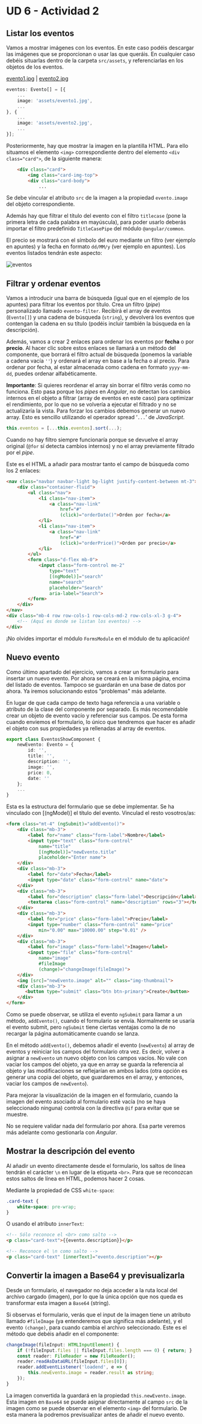 # UD 6 - Actividad 2

## Listar los eventos

Vamos a mostrar imágenes con los eventos. En este caso podéis descargar las imágenes que se proporcionan o usar las que queráis. En cualquier caso debéis situarlas dentro de la carpeta `src/assets`, y referenciarlas en los objetos de los eventos.

[evento1.jpg](img/evento1.jpg) | [evento2.jpg](img/evento2.jpg)

```typescript
eventos: Evento[] = [{
    ...
    image: 'assets/evento1.jpg',
    ...
}, {
    ...
    image: 'assets/evento2.jpg',
    ...
}];
```

Posteriormente, hay que mostrar la imagen en la plantilla HTML. Para ello situamos el elemento `<img>` correspondiente dentro del elemento `<div class="card">`, de la siguiente manera:

```html
    <div class="card">
        <img class="card-img-top">
        <div class="card-body">
            ...
```

Se debe vincular el atributo `src` de la imagen a la propiedad `evento.image` del objeto correspondiente.

Además hay que filtrar el título del evento con el filtro `titlecase` (pone la primera letra de cada palabra en mayúscula), para poder usarlo deberás importar el filtro predefinido `TitleCasePipe` del módulo `@angular/common`.

El precio se mostrará con el símbolo del euro mediante un filtro (ver ejemplo en apuntes) y la fecha en formato `dd/MM/y` (ver ejemplo en apuntes). Los eventos listados tendrán este aspecto:

![eventos](img/act2-1.png)

## Filtrar y ordenar eventos

Vamos a introducir una barra de búsqueda (igual que en el ejemplo de los apuntes) para filtrar los eventos por título. Crea un filtro (_pipe_) personalizado llamado `evento-filter`. Recibirá el array de eventos (`Evento[]`) y una cadena de búsqueda (`string`), y devolverá los eventos que contengan la cadena en su título (podéis incluir también la búsqueda en la descripción).

Además, vamos a crear 2 enlaces para ordenar los eventos por **fecha** o por **precio**. Al hacer clic sobre estos enlaces se llamará a un método del componente, que borrará el filtro actual de búsqueda (ponemos la variable a cadena vacía `''`) y ordenará el array en base a la fecha o al precio. Para ordenar por fecha, al estar almacenada como cadena en formato `yyyy-mm-dd`, puedes ordenar alfabéticamente.

**Importante**: Si quieres reordenar el array sin borrar el filtro verás como no funciona. Esto pasa porque los _pipes_ en _Angular_, no detectan los cambios internos en el objeto a filtrar (array de eventos en este caso) para optimizar el rendimiento, por lo que no se volvería a ejecutar el filtrado y no se actualizaría la vista. Para forzar los cambios debemos generar un nuevo array. Esto es sencillo utilizando el operador spread ‘`...`’ de _JavaScript_.

```typescript
this.eventos = [...this.eventos].sort(...);
```

Cuando no hay filtro siempre funcionaría porque se devuelve el array original (`@for` sí detecta cambios internos) y no el array previamente filtrado por el _pipe_.

Este es el HTML a añadir para mostrar tanto el campo de búsqueda como los 2 enlaces:

```html
<nav class="navbar navbar-light bg-light justify-content-between mt-3">
    <div class="container-fluid">
        <ul class="nav">
            <li class="nav-item">
                <a class="nav-link"
                    href="#"
                    (click)="orderDate()">Orden por fecha</a>
            </li>
            <li class="nav-item">
                <a class="nav-link"
                    href="#"
                    (click)="orderPrice()">Orden por precio</a>
            </li>
        </ul>
        <form class="d-flex mb-0">
            <input class="form-control me-2"
                type="text"
                [(ngModel)]="search"
                name="search"
                placeholder="Search"
                aria-label="Search">
        </form>
    </div>
</nav>
<div class="mb-4 row row-cols-1 row-cols-md-2 row-cols-xl-3 g-4">
    <!-- (Aquí es donde se listan los eventos) -->
</div>
```

¡No olvides importar el módulo `FormsModule` en el módulo de tu aplicación!

## Nuevo evento

Como último apartado del ejercicio, vamos a crear un formulario para insertar un nuevo evento. Por ahora se creará en la misma página, encima del listado de eventos. Tampoco se guardarán en una base de datos por ahora. Ya iremos solucionando estos "problemas" más adelante.

En lugar de que cada campo de texto haga referencia a una variable o atributo de la clase del componente por separado. Es más recomendable crear un objeto de evento vacío y referenciar sus campos. De esta forma cuando enviemos el formulario, lo único que tendremos que hacer es añadir el objeto con sus propiedades ya rellenadas al array de eventos.

```typescript
export class EventosShowComponent {
    newEvento: Evento = {
        id: '',
        title: '',
        description: '',
        image: '',
        price: 0,
        date: ''
    };
    ...
}
```

Esta es la estructura del formulario que se debe implementar. Se ha vinculado con [(ngModel)] el título del evento. Vinculad el resto vosotros/as:

```html
<form class="mt-4" (ngSubmit)="addEvento()">
    <div class="mb-3">
        <label for="name" class="form-label">Nombre</label>
        <input type="text" class="form-control"
            name="title"
            [(ngModel)]="newEvento.title"
            placeholder="Enter name">
    </div>
    <div class="mb-3">
        <label for="date">Fecha</label>
        <input type="date" class="form-control" name="date">
    </div>
    <div class="mb-3">
        <label for="description" class="form-label">Descripción</label>
        <textarea class="form-control" name="description" rows="3"></textarea>
    </div>
    <div class="mb-3">
        <label for="price" class="form-label">Precio</label>
        <input type="number" class="form-control" name="price"
            min="0.00" max="10000.00" step="0.01" />
    </div>
    <div class="mb-3">
        <label for="image" class="form-label">Imagen</label>
        <input type="file" class="form-control"
            name="image"
            #fileImage
            (change)="changeImage(fileImage)">
    </div>
    <img [src]="newEvento.image" alt="" class="img-thumbnail">
    <div class="mb-3">
       <button type="submit" class="btn btn-primary">Create</button>
    </div>
</form>
```

Como se puede observar, se utiliza el evento `ngSubmit` para llamar a un método, `addEvento()`, cuando el formulario se envía. Normalmente se usaría el evento submit, pero `ngSubmit` tiene ciertas ventajas como la de no recargar la página automáticamente cuando se lanza.

En el método `addEvento()`, debemos añadir el evento (`newEvento`) al array de eventos y reiniciar los campos del formulario otra vez. Es decir, volver a asignar a `newEvento` un nuevo objeto con los campos vacíos. No vale con vaciar los campos del objeto, ya que en array se guarda la referencia al objeto y las modificaciones se reflejarían en ambos lados (otra opción es generar una copia del objeto, que guardaremos en el array, y entonces, vaciar los campos de `newEvento`).

Para mejorar la visualización de la imagen en el formulario, cuando la imagen del evento asociado al formulario esté vacía (no se haya seleccionado ninguna) controla con la directiva `@if` para evitar que se muestre.

No se requiere validar nada del formulario por ahora. Esa parte veremos más adelante como gestionarla con _Angular_.

## Mostrar la descripción del evento

Al añadir un evento directamente desde el formulario, los saltos de línea tendrán el carácter `\n` en lugar de la etiqueta `<br>`. Para que se reconozcan estos saltos de línea en HTML, podemos hacer 2 cosas.

Mediante la propiedad de CSS `white-space`:

```css
.card-text {
    white-space: pre-wrap;
}
```

O usando el atributo `innerText`:

```html
<!-- Sólo reconoce el <br> como salto -->
<p class="card-text">{{evento.description}}</p>

<!-- Reconoce el \n como salto -->
<p class="card-text" [innerText]="evento.description"></p>
```

## Convertir la imagen a Base64 y previsualizarla

Desde un formulario, el navegador no deja acceder a la ruta local del archivo cargado (imagen), por lo que la única opción que nos queda es transformar esta imagen a `Base64` (string).

Si observas el formulario, verás que el input de la imagen tiene un atributo llamado `#fileImage` (ya entenderemos que significa más adelante), y el evento `(change)`, para cuando cambia el archivo seleccionado. Este es el método que debéis añadir en el componente:

```typescript
changeImage(fileInput: HTMLInputElement) {
    if (!fileInput.files || fileInput.files.length === 0) { return; }
    const reader: FileReader = new FileReader();
    reader.readAsDataURL(fileInput.files[0]);
    reader.addEventListener('loadend', e => {
        this.newEvento.image = reader.result as string;
    });
}
```

La imagen convertida la guardará en la propiedad `this.newEvento.image`. Esta imagen en `Base64` se puede asignar directamente al campo `src` de la imagen como se puede observar en el elemento `<img>` del formulario. De esta manera la podremos previsualizar antes de añadir el nuevo evento.
